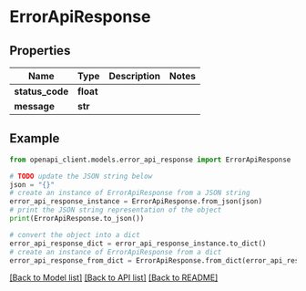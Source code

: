 # ErrorApiResponse


## Properties

Name | Type | Description | Notes
------------ | ------------- | ------------- | -------------
**status_code** | **float** |  | 
**message** | **str** |  | 

## Example

```python
from openapi_client.models.error_api_response import ErrorApiResponse

# TODO update the JSON string below
json = "{}"
# create an instance of ErrorApiResponse from a JSON string
error_api_response_instance = ErrorApiResponse.from_json(json)
# print the JSON string representation of the object
print(ErrorApiResponse.to_json())

# convert the object into a dict
error_api_response_dict = error_api_response_instance.to_dict()
# create an instance of ErrorApiResponse from a dict
error_api_response_from_dict = ErrorApiResponse.from_dict(error_api_response_dict)
```
[[Back to Model list]](../README.md#documentation-for-models) [[Back to API list]](../README.md#documentation-for-api-endpoints) [[Back to README]](../README.md)


